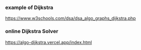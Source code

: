 ### example of Dijkstra
https://www.w3schools.com/dsa/dsa_algo_graphs_dijkstra.php

### online Dijkstra Solver
https://algo-dijkstra.vercel.app/index.html